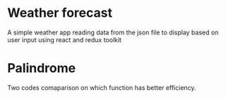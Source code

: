 # Weather forecast

A simple weather app reading data from the json file to display based on user input using react and redux toolkit

# Palindrome

Two codes comaparison on which function has better efficiency.

